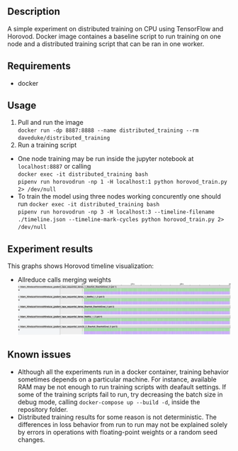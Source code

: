 ## Description
A simple experiment on distributed training on CPU using TensorFlow and Horovod.
Docker image containes a baseline script to run training on one node and a distributed training script that can be ran in one worker.

## Requirements
* docker

## Usage
1) Pull and run the image \
`docker run -dp 8887:8888 --name distributed_training --rm daveduke/distributed_training` 
2) Run a training script
* One node training may be run inside the jupyter notebook at `localhost:8887` or calling \
`docker exec -it distributed_training bash` \
`pipenv run horovodrun -np 1 -H localhost:1 python horovod_train.py 2> /dev/null`
* To train the model using three nodes working concurently one should run
`docker exec -it distributed_training bash` \
`pipenv run horovodrun -np 3 -H localhost:3 --timeline-filename ./timeline.json --timeline-mark-cycles python horovod_train.py 2> /dev/null`

## Experiment results
This graphs shows Horovod timeline visualization:
* Allreduce calls merging weights 
![alt text](https://github.com/IgorDavidyuk/distributed_training/blob/master/images/Screen%20Shot%202020-07-28%20at%2016.47.39.png)

## Known issues
* Although all the experiments run in a docker container, training behavior sometimes depends on a particular machine. For instance, available RAM may be not enough to run training scripts with deafault settings. If some of the training scripts fail to run, try decreasing the batch size in debug mode, calling `docker-compose up --build -d`, inside the repository folder.
* Distributed training results for some reason is not deterministic. The differences in loss behavior from run to run may not be explained solely by errors in operations with floating-point weights or a random seed changes.
